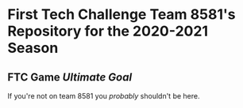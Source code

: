 # First Tech Challenge Team 8581's Repository for the 2020-2021 Season
## FTC Game *Ultimate Goal*

If you're not on team 8581 you *probably* shouldn't be here.
